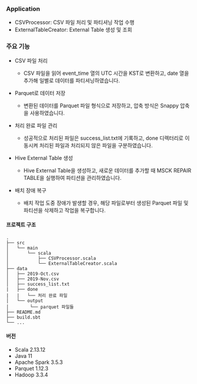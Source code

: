 ### Application
- CSVProcessor: CSV 파일 처리 및 파티셔닝 작업 수행
- ExternalTableCreator: External Table 생성 및 조회

### 주요 기능
- CSV 파일 처리
  - CSV 파일을 읽어 event_time 열의 UTC 시간을 KST로 변환하고, date 열을 추가해 일별로 데이터를 파티셔닝하였습니다.

- Parquet로 데이터 저장
  - 변환된 데이터를 Parquet 파일 형식으로 저장하고, 압축 방식은  Snappy 압축을 사용하였습니다.

- 처리 완료 파일 관리
  - 성공적으로 처리된 파일은 success_list.txt에 기록하고, done 디렉터리로 이동시켜 처리된 파일과 처리되지 않은 파일을 구분하였습니다.

- Hive External Table 생성
  - Hive External Table을 생성하고, 새로운 데이터를 추가할 때 MSCK REPAIR TABLE을 실행하여 파티션을 관리하였습니다.

- 배치 장애 복구
  - 배치 작업 도중 장애가 발생할 경우, 해당 파일로부터 생성된 Parquet 파일 및 파티션을 삭제하고 작업을 복구합니다.

#### 프로젝트 구조
```
.
├── src
│   └── main
│       └── scala
│           ├── CSVProcessor.scala
│           └── ExternalTableCreator.scala
├── data
│   ├── 2019-Oct.csv
│   ├── 2019-Nov.csv
│   ├── success_list.txt
|   ├── done
|   |   └── 처리 완료 파일 
│   └── output
│        └── parquet 파일들
├── README.md
├── build.sbt
└── ...

```

#### 버전
- Scala 2.13.12
- Java 11
- Apache Spark 3.5.3
- Parquet 1.12.3
- Hadoop 3.3.4

